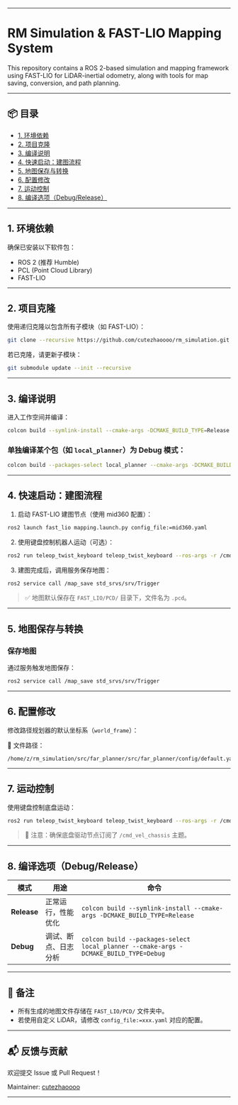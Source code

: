 
---

# RM Simulation & FAST-LIO Mapping System

This repository contains a ROS 2-based simulation and mapping framework using FAST-LIO for LiDAR-inertial odometry, along with tools for map saving, conversion, and path planning.

---

## 📦 目录

- [1. 环境依赖](#1-环境依赖)
- [2. 项目克隆](#2-项目克隆)
- [3. 编译说明](#3-编译说明)
- [4. 快速启动：建图流程](#4-快速启动建图流程)
- [5. 地图保存与转换](#5-地图保存与转换)
- [6. 配置修改](#6-配置修改)
- [7. 运动控制](#8-运动控制)
- [8. 编译选项（Debug/Release）](#9-编译选项debugrelease)

---

## 1. 环境依赖

确保已安装以下软件包：

- ROS 2 (推荐 Humble)
- PCL (Point Cloud Library)
- FAST-LIO
---

## 2. 项目克隆

使用递归克隆以包含所有子模块（如 FAST-LIO）：

```bash
git clone --recursive https://github.com/cutezhaoooo/rm_simulation.git
```

若已克隆，请更新子模块：
```bash
git submodule update --init --recursive
```

---

## 3. 编译说明

进入工作空间并编译：

```bash
colcon build --symlink-install --cmake-args -DCMAKE_BUILD_TYPE=Release
```

### 单独编译某个包（如 `local_planner`）为 Debug 模式：

```bash
colcon build --packages-select local_planner --cmake-args -DCMAKE_BUILD_TYPE=Debug
```


---

## 4. 快速启动：建图流程

1. 启动 FAST-LIO 建图节点（使用 mid360 配置）：

```bash
ros2 launch fast_lio mapping.launch.py config_file:=mid360.yaml
```

2. 使用键盘控制机器人运动（可选）：

```bash
ros2 run teleop_twist_keyboard teleop_twist_keyboard --ros-args -r /cmd_vel:=/cmd_vel_chassis
```

3. 建图完成后，调用服务保存地图：

```bash
ros2 service call /map_save std_srvs/srv/Trigger
```

> ✅ 地图默认保存在 `FAST_LIO/PCD/` 目录下，文件名为 `.pcd`。

---

## 5. 地图保存与转换

### 保存地图

通过服务触发地图保存：

```bash
ros2 service call /map_save std_srvs/srv/Trigger
```

---

## 6. 配置修改

修改路径规划器的默认坐标系（`world_frame`）：

🔧 文件路径：
```
/home/z/rm_simulation/src/far_planner/src/far_planner/config/default.yaml
```


---

## 7. 运动控制

使用键盘控制底盘运动：

```bash
ros2 run teleop_twist_keyboard teleop_twist_keyboard --ros-args -r /cmd_vel:=/cmd_vel_chassis
```

> 📌 注意：确保底盘驱动节点订阅了 `/cmd_vel_chassis` 主题。

---

## 8. 编译选项（Debug/Release）

| 模式     | 用途                     | 命令 |
|----------|--------------------------|------|
| **Release** | 正常运行，性能优化       | `colcon build --symlink-install --cmake-args -DCMAKE_BUILD_TYPE=Release` |
| **Debug**   | 调试、断点、日志分析     | `colcon build --packages-select local_planner --cmake-args -DCMAKE_BUILD_TYPE=Debug` |

---

## 📝 备注

- 所有生成的地图文件存储在 `FAST_LIO/PCD/` 文件夹中。
- 若使用自定义 LiDAR，请修改 `config_file:=xxx.yaml` 对应的配置。

---

## 📬 反馈与贡献

欢迎提交 Issue 或 Pull Request！

Maintainer: [cutezhaoooo](https://github.com/cutezhaoooo)

---